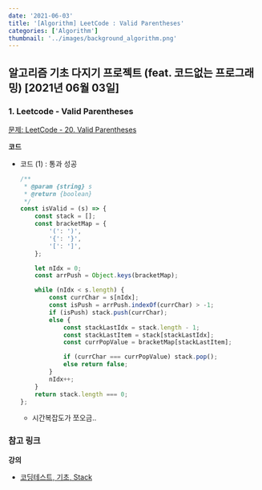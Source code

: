 ```yaml
---
date: '2021-06-03'
title: '[Algorithm] LeetCode : Valid Parentheses'
categories: ['Algorithm']
thumbnail: '../images/background_algorithm.png'
---
```


## 알고리즘 기초 다지기 프로젝트 (feat. 코드없는 프로그래밍) \[2021년 06월 03일\]

### **1.** Leetcode - Valid Parentheses

[문제: LeetCode - 20. Valid Parentheses](https://leetcode.com/problems/valid-parentheses/)

**코드**

-   코드 (1) : 통과 성공

    ```js
    /**
     * @param {string} s
     * @return {boolean}
     */
    const isValid = (s) => {
        const stack = [];
        const bracketMap = {
            '(': ')',
            '{': '}',
            '[': ']',
        };

        let nIdx = 0;
        const arrPush = Object.keys(bracketMap);

        while (nIdx < s.length) {
            const currChar = s[nIdx];
            const isPush = arrPush.indexOf(currChar) > -1;
            if (isPush) stack.push(currChar);
            else {
                const stackLastIdx = stack.length - 1;
                const stackLastItem = stack[stackLastIdx];
                const currPopValue = bracketMap[stackLastItem];

                if (currChar === currPopValue) stack.pop();
                else return false;
            }
            nIdx++;
        }
        return stack.length === 0;
    };
    ```

    -   시간복잡도가 쪼오금..

### **참고 링크**

**강의**

-   [코딩테스트, 기초, Stack](https://youtu.be/eu9ttD-psU4)
